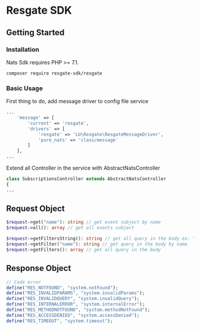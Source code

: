 # Resgate SDK

## Getting Started

### Installation

Nats Sdk requires PHP >= 7.1.

```shell
composer require resgate-sdk/resgate
```

### Basic Usage

First thing to do, add message driver to config file service

```php
...
    'message' => [
        'current' => 'resgate',
        'drivers' => [
            'resgate' => 'LU\Resgate\ResgateMessageDriver',
            'pure_nats' => 'class/message'
        ]
    ],
...
```

Extend all Controller in the service with AbstractNatsController

```php
class SubscriptionsController extends AbstractNatsController
{
...
```

## Request Object

```php
$request->get("name"): string // get event subject by name
$request->all(): array // get all events subject

$request->getFiltersString(): string // get all query in the body ex: "filter=model&page=1
$request->getFilter("name"): string // get query in the body by name
$request->getFilters(): array // get all query in the body
```

## Response Object

```php
// Code error
define("RES_NOTFOUND", "system.notFound");
define("RES_INVALIDPARAMS", "system.invalidParams");
define("RES_INVALIDQUERY", "system.invalidQuery");
define("RES_INTERNALERROR", "system.internalError");
define("RES_METHODNOTFOUND", "system.methodNotFound");
define("RES_ACCESSDENIED", "system.accessDenied");
define("RES_TIMEOUT", "system.timeout");
```
